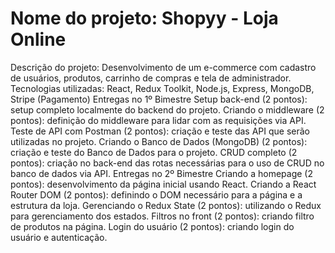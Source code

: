 # Nome do projeto: Shopyy - Loja Online
Descrição do projeto: Desenvolvimento de um e-commerce com cadastro de usuários, produtos, carrinho de compras e tela de administrador.
Tecnologias utilizadas: React, Redux Toolkit, Node.js, Express, MongoDB, Stripe (Pagamento)
Entregas no 1º Bimestre
Setup back-end (2 pontos): setup completo localmente do backend do projeto.
Criando o middleware (2 pontos): definição do middleware para lidar com as requisições via API.
Teste de API com Postman (2 pontos): criação e teste das API que serão utilizadas no projeto.
Criando o Banco de Dados (MongoDB) (2 pontos): criação e teste do Banco de Dados para o projeto.
CRUD completo (2 pontos): criação no back-end das rotas necessárias para o uso de CRUD no banco de dados via API.
Entregas no 2º Bimestre 
Criando a homepage (2 pontos): desenvolvimento da página inicial usando React.
Criando a React Router DOM (2 pontos): definindo o DOM necessário para a página e a estrutura da loja.
Gerenciando o Redux State (2 pontos): utilizando o Redux para gerenciamento dos estados.
Filtros no front (2 pontos): criando filtro de produtos na página.
Login do usuário (2 pontos): criando login do usuário e autenticação.
